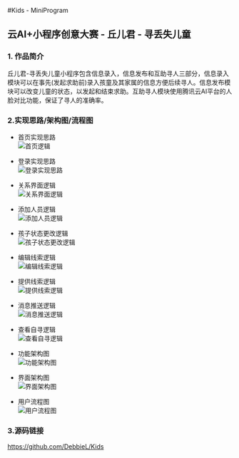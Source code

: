 #Kids - MiniProgram  

## 云AI+小程序创意大赛 - 丘儿君 - 寻丢失儿童  

### 1. 作品简介  

丘儿君-寻丢失儿童小程序包含信息录入，信息发布和互助寻人三部分，信息录入模块可以在事先(发起求助前)录入孩童及其家属的信息方便后续寻人。信息发布模块可以改变儿童的状态，以发起和结束求助。互助寻人模块使用腾讯云AI平台的人脸对比功能，保证了寻人的准确率。  

### 2.实现思路/架构图/流程图   

- 首页实现思路  
![首页逻辑](https://github.com/DebbieL/Kids/blob/master/pics/首页逻辑.jpg)  

- 登录实现思路  
![登录实现思路](https://github.com/DebbieL/Kids/blob/master/pics/登录逻辑.jpg)  

- 关系界面逻辑  
![关系界面逻辑](https://github.com/DebbieL/Kids/blob/master/pics/关系界面.jpg)  

- 添加人员逻辑  
![添加人员逻辑](https://github.com/DebbieL/Kids/blob/master/pics/添加人员逻辑.png)  

- 孩子状态更改逻辑  
![孩子状态更改逻辑](https://github.com/DebbieL/Kids/blob/master/pics/孩子状态更改逻辑.png)  

- 编辑线索逻辑  
![编辑线索逻辑](https://github.com/DebbieL/Kids/blob/master/pics/编辑线索逻辑.jpg)  

- 提供线索逻辑   
![提供线索逻辑](https://github.com/DebbieL/Kids/blob/master/pics/提供线索.png)  

- 消息推送逻辑  
![消息推送逻辑](https://github.com/DebbieL/Kids/blob/master/pics/消息推送逻辑.jpg)  

- 查看自寻逻辑  
![查看自寻逻辑](https://github.com/DebbieL/Kids/blob/master/pics/查看自寻逻辑.jpg)  

- 功能架构图  
![功能架构图](https://github.com/DebbieL/Kids/blob/master/pics/思维导图2.jpg)  

- 界面架构图   
![界面架构图](https://github.com/DebbieL/Kids/blob/master/pics/思维导图1.jpg)  

- 用户流程图  
![用户流程图](https://github.com/DebbieL/Kids/blob/master/pics/用户流程.jpg)  

### 3.源码链接  
https://github.com/DebbieL/Kids